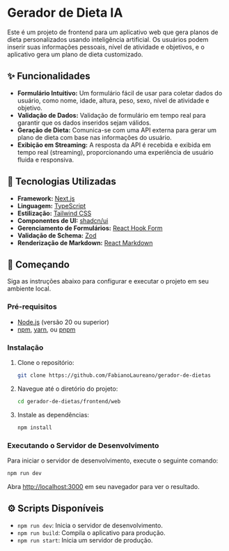 # Gerador de Dieta IA

Este é um projeto de frontend para um aplicativo web que gera planos de dieta personalizados usando inteligência artificial. Os usuários podem inserir suas informações pessoais, nível de atividade e objetivos, e o aplicativo gera um plano de dieta customizado.

## ✨ Funcionalidades

- **Formulário Intuitivo:** Um formulário fácil de usar para coletar dados do usuário, como nome, idade, altura, peso, sexo, nível de atividade e objetivo.
- **Validação de Dados:** Validação de formulário em tempo real para garantir que os dados inseridos sejam válidos.
- **Geração de Dieta:** Comunica-se com uma API externa para gerar um plano de dieta com base nas informações do usuário.
- **Exibição em Streaming:** A resposta da API é recebida e exibida em tempo real (streaming), proporcionando uma experiência de usuário fluida e responsiva.

## 🚀 Tecnologias Utilizadas

- **Framework:** [Next.js](https://nextjs.org/)
- **Linguagem:** [TypeScript](https://www.typescriptlang.org/)
- **Estilização:** [Tailwind CSS](https://tailwindcss.com/)
- **Componentes de UI:** [shadcn/ui](https://ui.shadcn.com/)
- **Gerenciamento de Formulários:** [React Hook Form](https://react-hook-form.com/)
- **Validação de Schema:** [Zod](https://zod.dev/)
- **Renderização de Markdown:** [React Markdown](https://github.com/remarkjs/react-markdown)

## 🏁 Começando

Siga as instruções abaixo para configurar e executar o projeto em seu ambiente local.

### Pré-requisitos

- [Node.js](https://nodejs.org/en/) (versão 20 ou superior)
- [npm](https://www.npmjs.com/), [yarn](https://yarnpkg.com/), ou [pnpm](https://pnpm.io/)

### Instalação

1.  Clone o repositório:
    ```bash
    git clone https://github.com/FabianoLaureano/gerador-de-dietas
    ```
2.  Navegue até o diretório do projeto:
    ```bash
    cd gerador-de-dietas/frontend/web
    ```
3.  Instale as dependências:
    ```bash
    npm install
    ```

### Executando o Servidor de Desenvolvimento

Para iniciar o servidor de desenvolvimento, execute o seguinte comando:

```bash
npm run dev
```

Abra [http://localhost:3000](http://localhost:3000) em seu navegador para ver o resultado.

## ⚙️ Scripts Disponíveis

- `npm run dev`: Inicia o servidor de desenvolvimento.
- `npm run build`: Compila o aplicativo para produção.
- `npm run start`: Inicia um servidor de produção.
